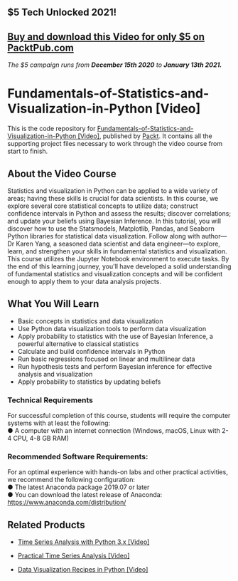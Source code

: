 ## $5 Tech Unlocked 2021!
[Buy and download this Video for only $5 on PacktPub.com](https://www.packtpub.com/product/fundamentals-of-statistics-and-visualization-in-python-video/9781839212512)
-----
*The $5 campaign         runs from __December 15th 2020__ to __January 13th 2021.__*

# Fundamentals-of-Statistics-and-Visualization-in-Python [Video]
This is the code repository for [Fundamentals-of-Statistics-and-Visualization-in-Python [Video]](https://www.packtpub.com/data/fundamentals-of-statistics-and-visualization-in-python-video), published by [Packt](https://www.packtpub.com/?utm_source=github). It contains all the supporting project files necessary to work through the video course from start to finish.
## About the Video Course
Statistics and visualization in Python can be applied to a wide variety of areas; having these skills is crucial for data scientists. In this course, we explore several core statistical concepts to utilize data; construct confidence intervals in Python and assess the results; discover correlations; and update your beliefs using Bayesian Inference.
In this tutorial, you will discover how to use the Statsmodels, Matplotlib, Pandas, and Seaborn Python libraries for statistical data visualization. Follow along with author—Dr Karen Yang, a seasoned data scientist and data engineer—to explore, learn, and strengthen your skills in fundamental statistics and visualization. This course utilizes the Jupyter Notebook environment to execute tasks.
By the end of this learning journey, you'll have developed a solid understanding of fundamental statistics and visualization concepts and will be confident enough to apply them to your data analysis projects.
<H2>What You Will Learn</H2>
<DIV class=book-info-will-learn-text>
<UL>
<LI>Basic concepts in statistics and data visualization
<LI>Use Python data visualization tools to perform data visualization
<LI>Apply probability to statistics with the use of Bayesian Inference, a powerful alternative to classical statistics
<LI>Calculate and build confidence intervals in Python
<LI>Run basic regressions focused on linear and multilinear data
<LI>Run hypothesis tests and perform Bayesian inference for effective analysis and visualization
<LI>Apply probability to statistics by updating beliefs
  </LI></UL></DIV>

### Technical Requirements
For successful completion of this course, students will require the computer systems with at least the following:<br/>
● A computer with an internet connection (Windows, macOS, Linux with 2-4 CPU, 4-8 GB RAM)
<br/>


### Recommended Software Requirements:<br/>
For an optimal experience with hands-on labs and other practical activities, we recommend the following configuration:
<br/>
●	The latest Anaconda package 2019.07 or later<br/>
●	You can download the latest release of Anaconda:  https://www.anaconda.com/distribution/



## Related Products
* [Time Series Analysis with Python 3.x [Video]](https://www.packtpub.com/data/time-series-analysis-with-python-3-x-video)

* [Practical Time Series Analysis [Video]](https://www.packtpub.com/big-data-and-business-intelligence/practical-time-series-analysis-video)

* [Data Visualization Recipes in Python [Video]](https://www.packtpub.com/big-data-and-business-intelligence/data-visualization-recipes-python-video)
